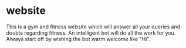 # website
This is a gym and fitness website which will answer all your queries and doubts regarding fitness.
An intelligent bot will do all the work for you.
Always start off by wishing the bot warm welcome like "Hi". 
